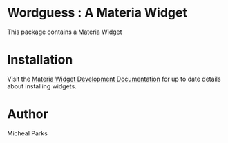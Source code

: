 Wordguess : A Materia Widget
==================

This package contains a Materia Widget

Installation
============
Visit the [Materia Widget Development Documentation](http://ucfcdl.github.io/Materia) for up to date details about installing widgets.

Author
======

Micheal Parks
